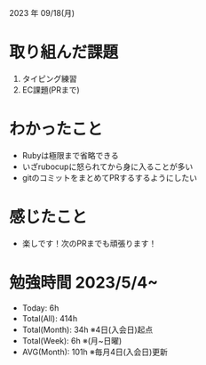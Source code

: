 
2023 年 09/18(月)

# 取り組んだ課題

1. タイピング練習
3. EC課題(PRまで)

# わかったこと

* Rubyは極限まで省略できる
* いざrubocupに怒られてから身に入ることが多い
* gitのコミットをまとめてPRするするようにしたい

# 感じたこと

* 楽しです！次のPRまでも頑張ります！

# 勉強時間 2023/5/4~

* Today: 6h
* Total(All): 414h　
* Total(Month): 34h ※4日(入会日)起点
* Total(Week): 6h ※(月~日曜)
* AVG(Month): 101h ※毎月4日(入会日)更新
